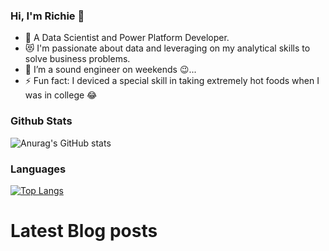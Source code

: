 ### Hi, I'm Richie 👋
- 🥅 A Data Scientist and Power Platform Developer. 
- 😻 I'm passionate about data and leveraging on my analytical skills to solve business problems.
- 👯 I’m a sound engineer on weekends 😉...
- ⚡ Fun fact: I deviced a special skill in taking extremely hot foods when I was in college 😂
### Github Stats
![Anurag's GitHub stats](https://github-readme-stats.vercel.app/api?username=rkadey&show_icons=true&theme=radical)
### Languages
[![Top Langs](https://github-readme-stats.vercel.app/api/top-langs/?username=rkadey&show_icons=true&theme=radical)](https://github.com/rkadey/github-readme-stats)

# Latest Blog posts
<!-- BLOG-POST-LIST:START -->
<!-- BLOG-POST-LIST:END -->
